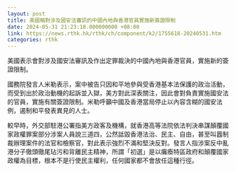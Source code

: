 ```yaml
---
layout: post
title: 美國稱對涉及國安法審訊的中國內地與香港官員實施新簽證限制
date: 2024-05-31 21:23:18.000000000 +08:00
link: https://news.rthk.hk/rthk/ch/component/k2/1755618-20240531.htm
categories: rthk
---
```


美國表示會對涉及國安法審訊及作出定罪裁決的中國內地與香港官員，實施新的簽證限制。

國務院發言人米勒表示，案中被告只因和平地參與受香港基本法保護的政治活動，而受到出於政治動機的起訴並入獄，美方對此深表關注，因此會對負責實施國安法的官員，實施有關簽證限制。米勒呼籲中國及香港當局停止以內容含糊的國安法例，遏制和平發表異見的人士。

較早時，外交部駐港公署指美方政客及機構，就香港高等法院依法判決串謀顛覆國家政權罪案部分涉案人員說三道四，公然詆毀香港法治、民主、自由，甚至叫囂制裁辦理案件的法官和檢察官，對此表示強烈不滿和堅決反對。發言人指涉案反中亂港分子徹頭徹尾玷污和背離民主精神，所謂「初選」是以癱瘓特區政府和顛覆國家政權為目標，根本不是行使民主權利，任何國家都不會放任這種行徑。
